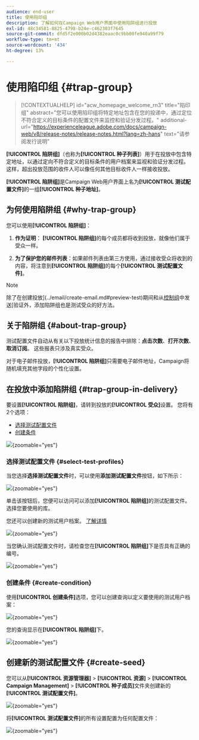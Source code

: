 ```yaml
---
audience: end-user
title: 使用陷印组
description: 了解如何在Campaign Web用户界面中使用陷阱组进行投放
exl-id: 48c34581-8825-4798-b24e-c462303f7645
source-git-commit: dfd5f2e000b02d4382eaac0c9bb00fe940a99f79
workflow-type: tm+mt
source-wordcount: '434'
ht-degree: 13%

---
```


# 使用陷印组 {#trap-group}

>[!CONTEXTUALHELP]
>id="acw_homepage_welcome_rn3"
>title="陷印组"
>abstract="您可以使用陷印组将特定地址包含在您的投递中，通过定位不符合定义的目标条件的配置文件来监控和验证分发过程。"
>additional-url="https://experienceleague.adobe.com/docs/campaign-web/v8/release-notes/release-notes.html?lang=zh-hans" text="请参阅发行说明"

**[!UICONTROL 陷阱组]**（也称为&#x200B;**[!UICONTROL 种子列表]**）用于在投放中包含特定地址，以通过定向不符合定义的目标条件的用户档案来监视和验证分发过程。 这样，超出投放范围的收件人可以像任何其他目标收件人一样接收投放。

**[!UICONTROL 陷阱组]**&#x200B;是Campaign Web用户界面上名为&#x200B;**[!UICONTROL 测试配置文件]**&#x200B;的一组&#x200B;**[!UICONTROL 种子地址]**。

## 为何使用陷阱组 {#why-trap-group}

您可以使用&#x200B;**[!UICONTROL 陷阱组]**：

1. **作为证明**： **[!UICONTROL 陷阱组]**&#x200B;的每个成员都将收到投放，就像他们属于受众一样。

1. **为了保护您的邮件列表**：如果邮件列表由第三方使用，通过接收受众将收到的内容，将注意到&#x200B;**[!UICONTROL 陷阱组]**&#x200B;的每个&#x200B;**[!UICONTROL 测试配置文件]**。

>[!NOTE]
>
>除了在创建投放](../email/create-email.md#preview-test)期间和从[控制组](control-group.md)中发送[验证外，添加陷阱组也是测试受众的好方法。

## 关于陷阱组 {#about-trap-group}

测试配置文件自动从有关以下投放统计信息的报告中排除：**点击次数**、**打开次数**、**取消订阅**。 这些报表只涉及真实受众。

对于电子邮件投放，**[!UICONTROL 陷阱组]**&#x200B;只需要电子邮件地址，Campaign将随机填充其他字段的个性化设置。

## 在投放中添加陷阱组 {#trap-group-in-delivery}

要设置&#x200B;**[!UICONTROL 陷阱组]**，请转到投放的&#x200B;**[!UICONTROL 受众]**&#x200B;设置。 您将有2个选项：

* [选择测试配置文件](#select-test-profile)
* [创建条件](#create-condition)

![](assets/trap-group.png){zoomable="yes"}

### 选择测试配置文件 {#select-test-profiles}

当您选择&#x200B;**选择测试配置文件**&#x200B;时，可以使用&#x200B;**添加测试配置文件**&#x200B;按钮，如下所示：

![](assets/trap-no-test-profile.png){zoomable="yes"}

单击该按钮后，您便可以访问可以添加&#x200B;**[!UICONTROL 陷阱组]**&#x200B;的测试配置文件。 选择您要使用的库。

您还可以创建新的测试用户档案。 [了解详情](#create-seed)

![](assets/trap-select-test-profiles.png){zoomable="yes"}

当您确认测试配置文件时，请检查您在&#x200B;**[!UICONTROL 陷阱组]**&#x200B;下是否具有正确的编号。

![](assets/trap-check.png){zoomable="yes"}

### 创建条件 {#create-condition}

使用&#x200B;**[!UICONTROL 创建条件]**&#x200B;选项，您可以创建查询以定义要使用的测试用户档案：

![](assets/trap-create-condition.png){zoomable="yes"}

您的查询显示在&#x200B;**[!UICONTROL 陷阱组]**&#x200B;下。

![](assets/trap-custom.png){zoomable="yes"}

## 创建新的测试配置文件 {#create-seed}

您可以从&#x200B;**[!UICONTROL 资源管理器]** > **[!UICONTROL 资源]** > **[!UICONTROL Campaign Management]** > **[!UICONTROL 种子成员]**&#x200B;文件夹创建新的&#x200B;**[!UICONTROL 测试配置文件]**。

![](assets/trap-create.png){zoomable="yes"}

将&#x200B;**[!UICONTROL 测试配置文件]**&#x200B;的所有设置配置为任何配置文件：

![](assets/trap-create-contact.png){zoomable="yes"}
